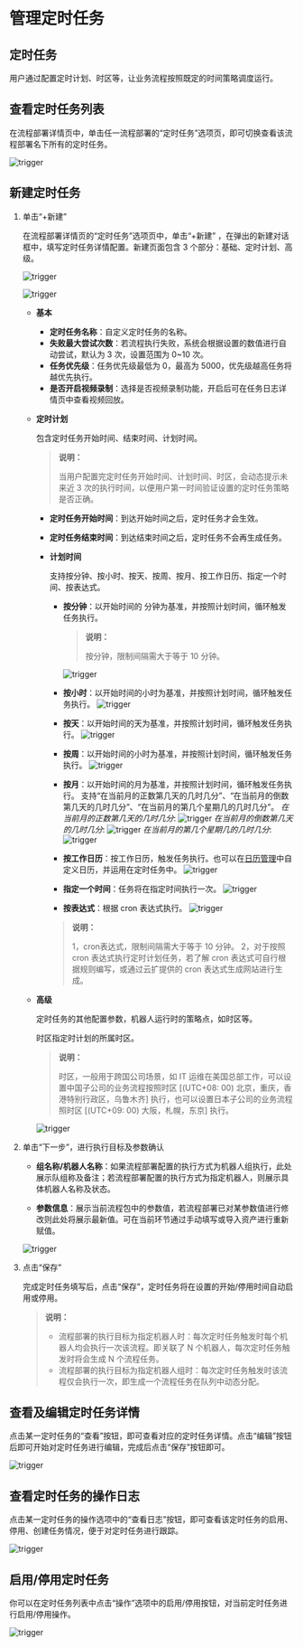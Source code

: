 # 管理定时任务

## 定时任务
用户通过配置定时计划、时区等，让业务流程按照既定的时间策略调度运行。

## 查看定时任务列表

在流程部署详情页中，单击任一流程部署的“定时任务”选项页，即可切换查看该流程部署名下所有的定时任务。

![trigger](https://docimages.blob.core.chinacloudapi.cn/images/Console/workflowTriggerList.png)

## 新建定时任务

1. 单击“+新建”

    在流程部署详情页的“定时任务”选项页中，单击“+新建” ，在弹出的新建对话框中，填写定时任务详情配置。新建页面包含 3 个部分：基础、定时计划、高级。

    ![trigger](https://docimages.blob.core.chinacloudapi.cn/images/Console/createTrigger.png)

    ![trigger](https://docimages.blob.core.chinacloudapi.cn/images/Console/createTrigger2.png)

    - **基本**

        - **定时任务名称**：自定义定时任务的名称。
        - **失败最大尝试次数**：若流程执行失败，系统会根据设置的数值进行自动尝试，默认为 3 次，设置范围为 0~10 次。
        - **任务优先级**：任务优先级最低为 0，最高为 5000，优先级越高任务将越优先执行。
        - **是否开启视频录制**：选择是否视频录制功能，开启后可在任务日志详情页中查看视频回放。

    - **定时计划**

        包含定时任务开始时间、结束时间、计划时间。

        > **说明：**
        >
        > 当用户配置完定时任务开始时间、计划时间、时区，会动态提示未来近 3 次的执行时间，以便用户第一时间验证设置的定时任务策略是否正确。

        - **定时任务开始时间**：到达开始时间之后，定时任务才会生效。
        - **定时任务结束时间**：到达结束时间之后，定时任务不会再生成任务。

        - **计划时间**

            支持按分钟、按小时、按天、按周、按月、按工作日历、指定一个时间、按表达式。

            - **按分钟**：以开始时间的 分钟为基准，并按照计划时间，循环触发任务执行。
                > **说明：**
                >
                > 按分钟，限制间隔需大于等于 10 分钟。
                
                ![trigger](https://docimages.blob.core.chinacloudapi.cn/images/Console/0528TriggerMin.png)

            - **按小时**：以开始时间的小时为基准，并按照计划时间，循环触发任务执行。
            ![trigger](https://docimages.blob.core.chinacloudapi.cn/images/Console/0528TriggerHour.png)

            - **按天**：以开始时间的天为基准，并按照计划时间，循环触发任务执行。
            ![trigger](https://docimages.blob.core.chinacloudapi.cn/images/Console/0528TriggerDay.png)

            - **按周**：以开始时间的小时为基准，并按照计划时间，循环触发任务执行。
            ![trigger](https://docimages.blob.core.chinacloudapi.cn/images/Console/0528TriggerWeek.png)

            - **按月**：以开始时间的月为基准，并按照计划时间，循环触发任务执行。
            支持“在当前月的正数第几天的几时几分”、“在当前月的倒数第几天的几时几分”、“在当前月的第几个星期几的几时几分”。
                *在当前月的正数第几天的几时几分*:
                ![trigger](https://docimages.blob.core.chinacloudapi.cn/images/Console/0528TriggerMonth1.png)
                *在当前月的倒数第几天的几时几分*:
                ![trigger](https://docimages.blob.core.chinacloudapi.cn/images/Console/0528TriggerMonth2.png)
                *在当前月的第几个星期几的几时几分*:
                ![trigger](https://docimages.blob.core.chinacloudapi.cn/images/Console/0528TriggerMonth3.png)
            - **按工作日历**：按工作日历，触发任务执行。也可以在[日历管理](../calendar-management/calendar-management.md)中自定义日历，并运用在定时任务中。
                ![trigger](https://docimages.blob.core.chinacloudapi.cn/images/Console/0626-console03.png)

            - **指定一个时间**：任务将在指定时间执行一次。
                ![trigger](https://docimages.blob.core.chinacloudapi.cn/images/Console/0528TriggerOneTime.png)

            - **按表达式**：根据 cron 表达式执行。
                ![trigger](https://docimages.blob.core.chinacloudapi.cn/images/Console/0528TriggerCron.png)

            > **说明：**
            >
            > 1，cron表达式，限制间隔需大于等于 10 分钟。
            > 2，对于按照 cron 表达式执行定时计划任务，若了解 cron 表达式可自行根据规则编写，或通过云扩提供的 cron 表达式生成网站进行生成。

    - **高级**

        定时任务的其他配置参数，机器人运行时的策略点，如时区等。

        时区指定时计划的所属时区。

        > **说明：**
        >
        > 时区，一般用于跨国公司场景，如 IT 运维在美国总部工作，可以设置中国子公司的业务流程按照时区 [(UTC+08: 00) 北京，重庆，香港特别行政区，乌鲁木齐] 执行，也可以设置日本子公司的业务流程照时区 [(UTC+09: 00) 大阪，札幌，东京] 执行。

        ![trigger](https://docimages.blob.core.chinacloudapi.cn/images/Console/0528TriggerUTC.png)

2. 单击“下一步”，进行执行目标及参数确认

    - **组名称/机器人名称**：如果流程部署配置的执行方式为机器人组执行，此处展示队组称及备注；若流程部署配置的执行方式为指定机器人，则展示具体机器人名称及状态。

    - **参数信息**：展示当前流程包中的参数值，若流程部署已对某参数值进行修改则此处将展示最新值。可在当前环节通过手动填写或导入资产进行重新赋值。

    ![trigger](https://docimages.blob.core.chinacloudapi.cn/images/Console/triggerStep2.png)

3. 点击“保存”

    完成定时任务填写后，点击“保存”，定时任务将在设置的开始/停用时间自动启用或停用。

    > **说明：**
    >
    >- 流程部署的执行目标为指定机器人时：每次定时任务触发时每个机器人均会执行一次该流程。即关联了 N 个机器人，每次定时任务触发时将会生成 N 个流程任务。
    >- 流程部署的执行目标为指定机器人组时：每次定时任务触发时该流程仅会执行一次，即生成一个流程任务在队列中动态分配。

## 查看及编辑定时任务详情

点击某一定时任务的“查看”按钮，即可查看对应的定时任务详情。点击“编辑”按钮后即可开始对定时任务进行编辑，完成后点击“保存”按钮即可。

![trigger](https://docimages.blob.core.chinacloudapi.cn/images/Console/0528Trigger-view.png)

## 查看定时任务的操作日志

点击某一定时任务的操作选项中的“查看日志”按钮，即可查看该定时任务的启用、停用、创建任务情况，便于对定时任务进行跟踪。

![trigger](https://docimages.blob.core.chinacloudapi.cn/images/Console/triggerEditLog.png)

## 启用/停用定时任务

你可以在定时任务列表中点击“操作”选项中的启用/停用按钮，对当前定时任务进行启用/停用操作。

![trigger](https://docimages.blob.core.chinacloudapi.cn/images/Console/triggerDo.png)
